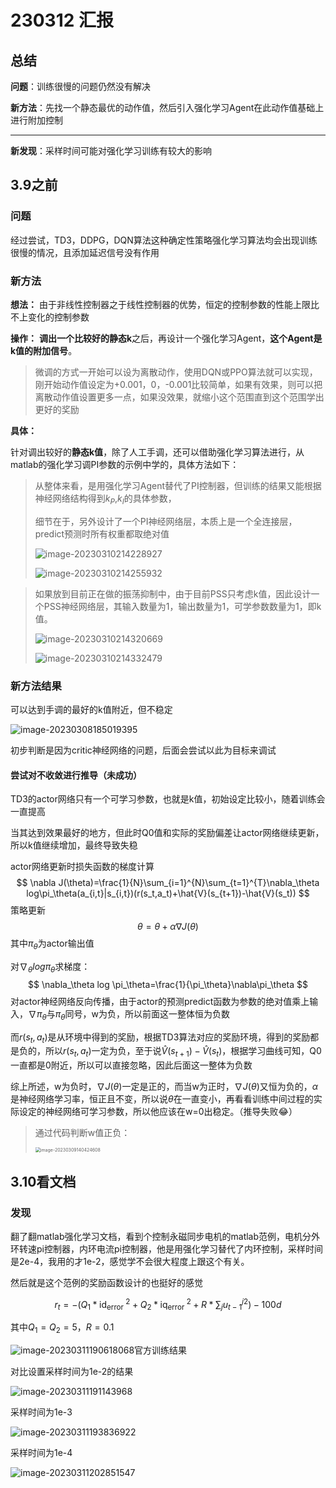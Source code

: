 # 230312 汇报

## 总结

**问题**：训练很慢的问题仍然没有解决

**新方法**：先找一个静态最优的动作值，然后引入强化学习Agent在此动作值基础上进行附加控制

---

**新发现**：采样时间可能对强化学习训练有较大的影响

## 3.9之前

### 问题

经过尝试，TD3，DDPG，DQN算法这种确定性策略强化学习算法均会出现训练很慢的情况，且添加延迟信号没有作用

### 新方法

**想法：** 由于非线性控制器之于线性控制器的优势，恒定的控制参数的性能上限比不上变化的控制参数

**操作：** **调出一个比较好的静态k**之后，再设计一个强化学习Agent，**这个Agent是k值的附加信号**。

> 微调的方式一开始可以设为离散动作，使用DQN或PPO算法就可以实现，刚开始动作值设定为+0.001，0，-0.001比较简单，如果有效果，则可以把离散动作值设置更多一点，如果没效果，就缩小这个范围直到这个范围学出更好的奖励

**具体：**

针对调出较好的**静态k值**，除了人工手调，还可以借助强化学习算法进行，从matlab的强化学习调PI参数的示例中学的，具体方法如下：

> 从整体来看，是用强化学习Agent替代了PI控制器，但训练的结果又能根据神经网络结构得到$k_P$,$k_I$的具体参数，
>
> 细节在于，另外设计了一个PI神经网络层，本质上是一个全连接层，predict预测时所有权重都取绝对值
>
> ![image-20230310214228927](https://cdn.jsdelivr.net/gh/So1omonintrouble/gitpush/image/image-20230310214228927.png)
>
> ![image-20230310214255932](https://cdn.jsdelivr.net/gh/So1omonintrouble/gitpush/image/image-20230310214255932.png)

> 如果放到目前正在做的振荡抑制中，由于目前PSS只考虑k值，因此设计一个PSS神经网络层，其输入数量为1，输出数量为1，可学参数数量为1，即k值。
>
> ![image-20230310214320669](https://cdn.jsdelivr.net/gh/So1omonintrouble/gitpush/image/image-20230310214320669.png)
>
> ![image-20230310214332479](https://cdn.jsdelivr.net/gh/So1omonintrouble/gitpush/image/image-20230310214332479.png)



### 新方法结果

可以达到手调的最好的k值附近，但不稳定

![image-20230308185019395](https://cdn.jsdelivr.net/gh/So1omonintrouble/gitpush/image/image-20230308185019395-16784563121141.png)

初步判断是因为critic神经网络的问题，后面会尝试以此为目标来调试

#### 尝试对不收敛进行推导（未成功）

TD3的actor网络只有一个可学习参数，也就是k值，初始设定比较小，随着训练会一直提高

当其达到效果最好的地方，但此时Q0值和实际的奖励偏差让actor网络继续更新，所以k值继续增加，最终导致失稳

actor网络更新时损失函数的梯度计算
$$
\nabla J(\theta)=\frac{1}{N}\sum_{i=1}^{N}\sum_{t=1}^{T}\nabla_\theta log\pi_\theta(a_{i,t}|s_{i,t})(r(s_t,a_t)+\hat{V}(s_{t+1})-\hat{V}(s_t))
$$
策略更新
$$
\theta=\theta+\alpha \nabla J(\theta)
$$
其中$\pi_\theta$为actor输出值

对$\nabla_\theta log \pi_\theta$求梯度：
$$
\nabla_\theta log \pi_\theta=\frac{1}{\pi_\theta}\nabla\pi_\theta
$$
对actor神经网络反向传播，由于actor的预测predict函数为参数的绝对值乘上输入，$\nabla\pi_\theta$与$\pi_\theta$同号，w为负，所以前面这一整体恒为负数

而$r(s_t,a_t)$是从环境中得到的奖励，根据TD3算法对应的奖励环境，得到的奖励都是负的，所以$r(s_t,a_t)$一定为负，至于说$\hat{V}(s_{t+1})-\hat{V}(s_t)$，根据学习曲线可知，Q0一直都是0附近，所以可以直接忽略，因此后面这一整体为负数

综上所述，w为负时，$\nabla J(\theta)$一定是正的，而当w为正时，$\nabla J(\theta)$又恒为负的，$\alpha$是神经网络学习率，恒正且不变，所以说$\theta$在一直变小，再看看训练中间过程的实际设定的神经网络可学习参数，所以他应该在w=0出稳定。（推导失败😂）

> 通过代码判断w值正负：
>
> <img src="https://cdn.jsdelivr.net/gh/So1omonintrouble/gitpush/image/image-20230309140424608-16784565146954.png" alt="image-20230309140424608" style="zoom:50%;" />

## 3.10看文档

### 发现

翻了翻matlab强化学习文档，看到个控制永磁同步电机的matlab范例，电机分外环转速pi控制器，内环电流pi控制器，他是用强化学习替代了内环控制，采样时间是2e-4，我用的才1e-2，感觉学不会很大程度上跟这个有关。

然后就是这个范例的奖励函数设计的也挺好的感觉


$$
r_{t}=-\left(Q_{1} * \mathrm{id}_{\text {error }}^{2}+Q_{2} * \mathrm{iq}_{\text {error }}^{2}+R * \sum_{j} u_{t-1}^{j}{ }^{2}\right)-100 d
$$


其中$Q_1 = Q_2 = 5 ， R =0.1$

![image-20230311190618068](https://cdn.jsdelivr.net/gh/So1omonintrouble/gitpush/image/image-20230311190618068.png)官方训练结果

对比设置采样时间为1e-2的结果

![image-20230311191143968](https://cdn.jsdelivr.net/gh/So1omonintrouble/gitpush/image/image-20230311191143968.png)

采样时间为1e-3

![image-20230311193836922](https://cdn.jsdelivr.net/gh/So1omonintrouble/gitpush/image/image-20230311193836922.png)

采样时间为1e-4

![image-20230311202851547](https://cdn.jsdelivr.net/gh/So1omonintrouble/gitpush/image/image-20230311202851547.png)

